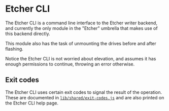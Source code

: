 Etcher CLI
==========

The Etcher CLI is a command line interface to the Etcher writer backend, and
currently the only module in the "Etcher" umbrella that makes use of this
backend directly.

This module also has the task of unmounting the drives before and after
flashing.

Notice the Etcher CLI is not worried about elevation, and assumes it has enough
permissions to continue, throwing an error otherwise.

Exit codes
----------

The Etcher CLI uses certain exit codes to signal the result of the operation.
These are documented in [`lib/shared/exit-codes.js`][exit-codes] and are also
printed on the Etcher CLI help page.

[exit-codes]: https://github.com/resin-io/etcher/blob/master/lib/shared/exit-codes.js

